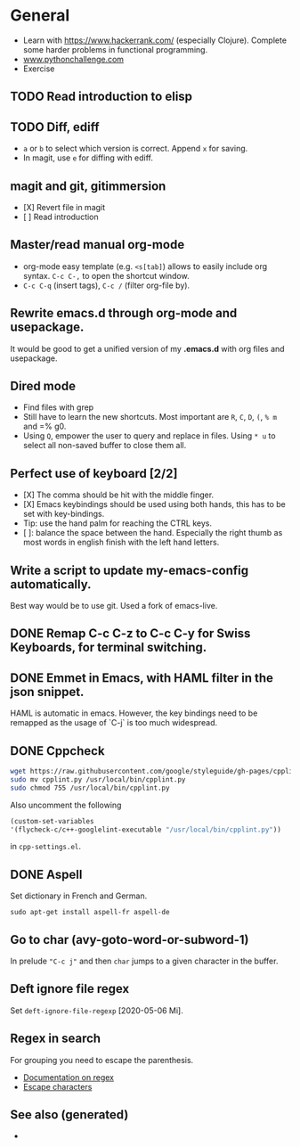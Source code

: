 # General

  - Learn with <https://www.hackerrank.com/> (especially Clojure).
    Complete some harder problems in functional programming.
  - www.pythonchallenge.com
  - Exercise

## <span class="todo TODO">TODO</span> Read introduction to elisp

## <span class="todo TODO">TODO</span> Diff, ediff

  - `a` or `b` to select which version is correct. Append `x` for
    saving.
  - In magit, use `e` for diffing with ediff.

## magit and git, gitimmersion

  - \[X\] Revert file in magit
  - \[ \] Read introduction

## Master/read manual org-mode

  - org-mode easy template (e.g. `<s[tab]`) allows to easily include org
    syntax. `C-c C-,` to open the shortcut window.
  - `C-c C-q` (insert tags), `C-c /` (filter org-file by).

## Rewrite emacs.d through org-mode and usepackage.

It would be good to get a unified version of my **.emacs.d** with org
files and usepackage.

## Dired mode

  - Find files with grep
  - Still have to learn the new shortcuts. Most important are `R`, `C`,
    `D`, `(`, `%
        m` and =% g0.
  - Using `Q`, empower the user to query and replace in files. Using `*
    u` to select all non-saved buffer to close them all.

## Perfect use of keyboard \[2/2\]

  - \[X\] The comma should be hit with the middle finger.
  - \[X\] Emacs keybindings should be used using both hands, this has to
    be set with key-bindings.
  - Tip: use the hand palm for reaching the CTRL keys.
  - \[ \]: balance the space between the hand. Especially the right
    thumb as most words in english finish with the left hand letters.

## Write a script to update my-emacs-config automatically.

Best way would be to use git. Used a fork of emacs-live.

## <span class="done DONE">DONE</span> Remap C-c C-z to C-c C-y for Swiss Keyboards, for terminal switching.

## <span class="done DONE">DONE</span> Emmet in Emacs, with HAML filter in the json snippet.

HAML is automatic in emacs. However, the key bindings need to be
remapped as the usage of \`C-j\` is too much widespread.

## <span class="done DONE">DONE</span> Cppcheck

``` bash
wget https://raw.githubusercontent.com/google/styleguide/gh-pages/cpplint/cpplint.py
sudo mv cpplint.py /usr/local/bin/cpplint.py
sudo chmod 755 /usr/local/bin/cpplint.py
```

Also uncomment the following

``` commonlisp
(custom-set-variables
'(flycheck-c/c++-googlelint-executable "/usr/local/bin/cpplint.py"))
```

in `cpp-settings.el`.

## <span class="done DONE">DONE</span> Aspell

Set dictionary in French and German.

    sudo apt-get install aspell-fr aspell-de

## Go to char (avy-goto-word-or-subword-1)

In prelude `"C-c j"` and then `char` jumps to a given character in the
buffer.

## Deft ignore file regex

Set `deft-ignore-file-regexp` \[2020-05-06 Mi\].

## Regex in search

For grouping you need to escape the parenthesis.

  - [Documentation on
    regex](https://www.gnu.org/software/emacs/manual/html_node/emacs/Regexps.html)
  - [Escape
    characters](https://www.gnu.org/software/emacs/manual/html_node/elisp/Regexp-Backslash.html#Regexp-Backslash)

## See also (generated)

  -
